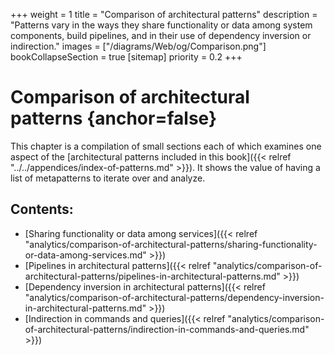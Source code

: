 +++
weight = 1
title = "Comparison of architectural patterns"
description = "Patterns vary in the ways they share functionality or data among system components, build pipelines, and in their use of dependency inversion or indirection."
images = ["/diagrams/Web/og/Comparison.png"]
bookCollapseSection = true
[sitemap]
  priority = 0.2
+++

# Comparison of architectural patterns {anchor=false}

This chapter is a compilation of small sections each of which examines one aspect of the [architectural patterns included in this book]({{< relref "../../appendices/index-of-patterns.md" >}})\. It shows the value of having a list of metapatterns to iterate over and analyze\.

## Contents:

<nav>

- [Sharing functionality or data among services]({{< relref "analytics/comparison-of-architectural-patterns/sharing-functionality-or-data-among-services.md" >}})
- [Pipelines in architectural patterns]({{< relref "analytics/comparison-of-architectural-patterns/pipelines-in-architectural-patterns.md" >}})
- [Dependency inversion in architectural patterns]({{< relref "analytics/comparison-of-architectural-patterns/dependency-inversion-in-architectural-patterns.md" >}})
- [Indirection in commands and queries]({{< relref "analytics/comparison-of-architectural-patterns/indirection-in-commands-and-queries.md" >}})

</nav>